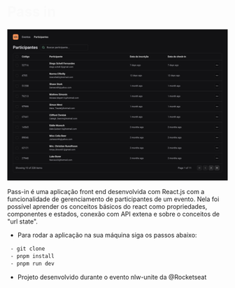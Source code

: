 <h1 style='font-size: 32px; color: #fafafa'>Pass in</h1>

![screenshot](./src/assets/image.png)

<p>
  Pass-in é uma aplicação front end desenvolvida com React.js com a funcionalidade de gerenciamento de participantes de um evento. Nela foi possível aprender os conceitos básicos do react como propriedades, componentes e estados, conexão com API extena e sobre o conceitos de "url state".
</p>

- Para rodar a aplicação na sua máquina siga os passos abaixo:

```bash
 - git clone
 - pnpm install
 - pnpm run dev
```

- <p>Projeto desenvolvido durante o evento nlw-unite da @Rocketseat<p>
